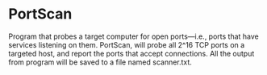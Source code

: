 # PortScan
Program that probes a target computer for open ports—i.e., ports that have services listening on them. PortScan, will probe all 2^16 TCP ports on a targeted host, and report the ports that accept connections. All the output from program will be saved to a file named scanner.txt.
